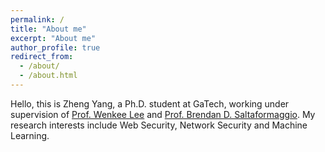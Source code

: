 ```yaml
---
permalink: /
title: "About me"
excerpt: "About me"
author_profile: true
redirect_from: 
  - /about/
  - /about.html
---
```


Hello, this is Zheng Yang, a Ph.D. student at GaTech, working under supervision of [Prof. Wenkee Lee](https://wenke.gtisc.gatech.edu/)
and [Prof. Brendan D. Saltaformaggio](https://saltaformaggio.ece.gatech.edu/). My research interests include
Web Security, Network Security and Machine Learning.
